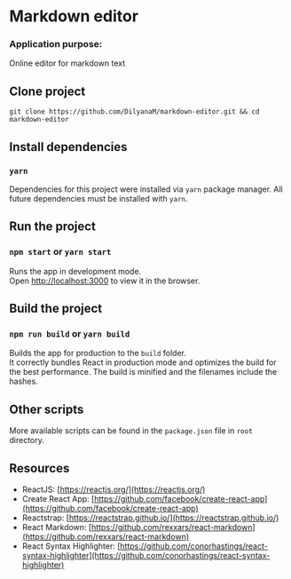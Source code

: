 # Markdown editor

### Application purpose:
Online editor for markdown text

## Clone project

```
git clone https://github.com/DilyanaM/markdown-editor.git && cd markdown-editor
```

## Install dependencies

### `yarn`

Dependencies for this project were installed via `yarn` package manager. All future dependencies must be installed with `yarn`.

## Run the project

### `npm start` or `yarn start`

Runs the app in development mode.<br>
Open [http://localhost:3000](http://localhost:3000) to view it in the browser.

## Build the project

### `npm run build` or `yarn build`

Builds the app for production to the `build` folder.<br>
It correctly bundles React in production mode and optimizes the build for the best performance.
The build is minified and the filenames include the hashes.

## Other scripts

More available scripts can be found in the `package.json` file in `root` directory.

## Resources

- ReactJS: [https://reactjs.org/](https://reactjs.org/)
- Create React App: [https://github.com/facebook/create-react-app](https://github.com/facebook/create-react-app)
- Reactstrap: [https://reactstrap.github.io/](https://reactstrap.github.io/)
- React Markdown: [https://github.com/rexxars/react-markdown](https://github.com/rexxars/react-markdown)
- React Syntax Highlighter: [https://github.com/conorhastings/react-syntax-highlighter](https://github.com/conorhastings/react-syntax-highlighter)